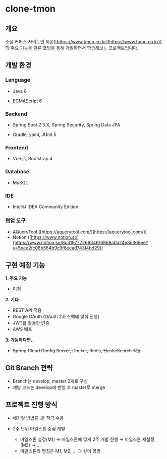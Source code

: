 # clone-tmon

## 개요

소셜 커머스 사이트인 티몬([https://www.tmon.co.kr](https://www.tmon.co.kr)) 의 주요 기능을 클론 코딩을 통해 개발하면서 학습해보는 프로젝트입니다.

## 개발 환경

### Language

- Java 8

- ECMAScript 6

  

### Backend

- Spring Boot 2.3.X, Spring Security, Spring Data JPA

- Gradle, yaml, JUnit 5

  

### Frontend

- Vue.js, Bootstrap 4

  

### Database

- MySQL

  
  
### IDE

- IntelliJ IDEA Community Edition

  

### 협업 도구

- AQueryTool ([https://aquerytool.com/](https://aquerytool.com/))
- Notion ([https://www.notion.so](https://www.notion.so/8c31977726834616868a0a24e3e368ee?v=5eee2fc08b564b9c9f6ecad743f4bd29))





## 구현 예정 기능

 **1.  주요 기능**

- 미정
  
  

 **2.  기타**

- REST API 적용
- Google OAuth (OAuth 2.0 스펙에 맞춰 진행)
- JWT를 활용한 인증
- AWS 배포
  
  

 **3.  가능하다면..**

- ~~Spring Cloud Config Server, Docker, Redis, ElasticSearch 적용~~





## Git Branch 전략

- Branch는 develop, master 2개로 구성
- 개발 코드는 develop에 반영 후 master로 merge





## 프로젝트 진행 방식

- 애자일 방법론..을 적극 수용
- 2주 단위 마일스톤 중심 개발

  - 마일스톤 설정(M1) → 마일스톤에 맞게 2주 개발 진행 → 마일스톤 재설정(M2) → ...
  - 마일스톤의 명칭은 M1, M2, ... 과 같이 명명
